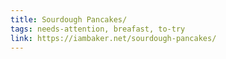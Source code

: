 ```yaml
---
title: Sourdough Pancakes/
tags: needs-attention, breafast, to-try
link: https://iambaker.net/sourdough-pancakes/
---
```


